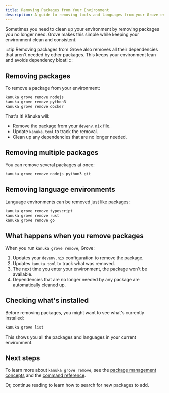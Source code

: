 ```yaml
---
title: Removing Packages from Your Environment
description: A guide to removing tools and languages from your Grove environment using Kānuka.
---
```


Sometimes you need to clean up your environment by removing packages you no longer need. Grove makes this simple while keeping your environment clean and consistent.

:::tip
Removing packages from Grove also removes all their dependencies that aren't needed by other packages. This keeps your environment lean and avoids dependency bloat!
:::

## Removing packages

To remove a package from your environment:

```bash
kanuka grove remove nodejs
kanuka grove remove python3
kanuka grove remove docker
```

That's it! Kānuka will:
- Remove the package from your `devenv.nix` file.
- Update `kanuka.toml` to track the removal.
- Clean up any dependencies that are no longer needed.

## Removing multiple packages

You can remove several packages at once:

```bash
kanuka grove remove nodejs python3 git
```

## Removing language environments

Language environments can be removed just like packages:

```bash
kanuka grove remove typescript
kanuka grove remove rust
kanuka grove remove go
```

## What happens when you remove packages

When you run `kanuka grove remove`, Grove:

1. Updates your `devenv.nix` configuration to remove the package.
2. Updates `kanuka.toml` to track what was removed.
3. The next time you enter your environment, the package won't be available.
4. Dependencies that are no longer needed by any package are automatically cleaned up.

## Checking what's installed

Before removing packages, you might want to see what's currently installed:

```bash
kanuka grove list
```

This shows you all the packages and languages in your current environment.

## Next steps

To learn more about `kanuka grove remove`, see the [package management concepts](/concepts/grove-packages) and the [command reference](/reference/references).

Or, continue reading to learn how to search for new packages to add.